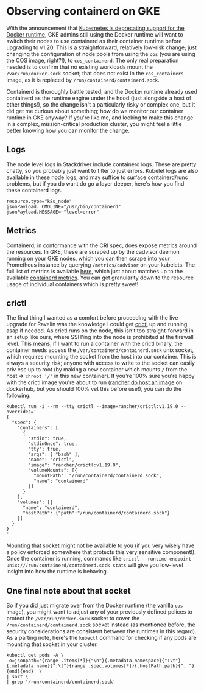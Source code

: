 # Observing containerd on GKE

With the announcement that [Kubernetes is deprecating support for the Docker runtime](https://github.com/kubernetes/kubernetes/blob/master/CHANGELOG/CHANGELOG-1.20.md#deprecation), GKE admins still using the Docker runtime will want to switch their nodes to use containerd as their container runtime before upgrading to v1.20. This is a straightforward, relatively low-risk change; just changing the configuration of node pools from using the `cos` (you are using the COS image, right?!), to `cos_containerd`. The only real preparation needed is to confirm that no existing workloads mount the `/var/run/docker.sock` socket; that does not exist in the `cos_containers` image, as it is replaced by `/run/containerd/containerd.sock`. 

Containerd is thoroughly battle tested, and the Docker runtime already used containerd as the runtime engine under the hood (just alongside a host of other things!), so the change isn't a particularly risky or complex one, but it did get me curious about something; how do we monitor our container runtime in GKE anyway? If you're like me, and looking to make this change in a complex, mission-critical production cluster, you might feel a little better knowing how you can monitor the change.

## Logs
The node level logs in Stackdriver include containerd logs. These are pretty chatty, so you probably just want to filter to just errors. Kubelet logs are also available in these node logs, and may suffice to surface containerd/runc problems, but if you do want do go a layer deeper, here's how you find these containerd logs.

```
resource.type="k8s_node" 
jsonPayload._CMDLINE="/usr/bin/containerd" 
jsonPayload.MESSAGE=~"level=error"
```

## Metrics
Containerd, in conformance with the CRI spec, does expose metrics around the resources. In GKE, these are scraped up by the cadvisor daemon running on your GKE nodes, which you can then scrape into your Prometheus instance by querying `/metrics/cadvisor` on your kubelets. The full list of metrics is available [here](https://github.com/google/cadvisor/blob/master/docs/storage/prometheus.md), which just about matches up to the available [containerd metrics](https://github.com/DataDog/integrations-core/blob/master/containerd/metadata.csv). You can get granularity down to the resource usage of individual containers which is pretty sweet!

## crictl
The final thing I wanted as a comfort before proceeding with the live upgrade for Ravelin was the knowledge I could get [crictl](https://github.com/kubernetes-sigs/cri-tools/blob/master/docs/crictl.md) up and running asap if needed. As crictl runs on the node, this isn't too straight-forward in an setup like ours, where SSH'ing into the node is prohibited at the firewall level. This means, if I want to run a container with the crictl binary, the container needs access the `/var/containerd/containerd.sock` unix socket, which requires mounting the socket from the host into our container. This is always a security risk; anyone with access to write to the socket can easily priv esc up to root (by making a new container which mounts `/` from the host => `chroot '/'` in this new container). If you're 100% sure you're happy with the crictl image you're about to run ([rancher do host an image](https://hub.docker.com/r/rancher/crictl) on dockerhub, but you should 100% vet this before use!), you can do the following:
```
kubectl run -i --rm --tty crictl --image=rancher/crictl:v1.19.0 --overrides='
{
  "spec": {
    "containers": [
      {
        "stdin": true,
        "stdinOnce": true,
        "tty": true,
        "args": [ "bash" ],
        "name": "crictl",
        "image": "rancher/crictl:v1.19.0",
        "volumeMounts": [{
          "mountPath": "/run/containerd/containerd.sock",
          "name": "containerd"
        }]
      }
    ],
    "volumes": [{
      "name": "containerd",
      "hostPath": {"path":"/run/containerd/containerd.sock"}
    }]
  }
}
'
```

Mounting that socket might not be available to you (if you very wisely have a policy enforced somewhere that protects this very sensitive component!). Once the container is running, commands like `crictl --runtime-endpoint unix:///run/containerd/containerd.sock stats` will give you low-level insight into how the runtime is behaving. 

## One final note about that socket
So if you did just migrate over from the Docker runtime (the vanilla `cos` image), you might want to adjust any of your previously defined polices to protect the `/var/run/docker.sock` socket to cover the `/run/containerd/containerd.sock` socket instead (as mentioned before, the security considerations are consistent between the runtimes in this regard). As a parting note, here's the `kubectl` command for checking if any pods are mounting that socket in your cluster.

```
kubectl get pods -A \ 
-o=jsonpath='{range .items[*]}{"\n"}{.metadata.namespace}{":\t"}{.metadata.name}{":\t"}{range .spec.volumes[*]}{.hostPath.path}{", "}{end}{end}' \
| sort \
| grep '/run/containerd/containerd.sock'
```

